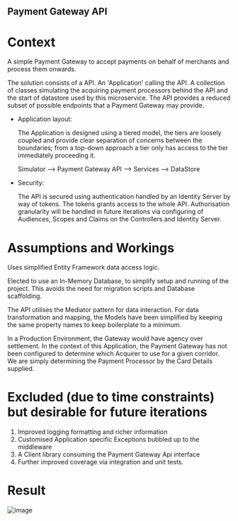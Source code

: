 ## Payment Gateway API

# Context

A simple Payment Gateway to accept payments on behalf of merchants and process them onwards.

The solution consists of a API. An 'Application' calling the API. A collection of classes simulating 
the acquiring payment processors behind the API and the start of datastore used by this microservice. 
The API provides a reduced subset of possible endpoints that a Payment Gateway may provide.

 - Application layout:
	
	The Application is designed using a tiered model, the tiers are loosely coupled and provide clear 
	separation of concerns between the boundaries; from a top-down approach a tier only has access to the 
	tier immediately proceeding it.

	Simulator --> Payment Gateway API --> Services --> DataStore
									 
 - Security:
	
	The API is secured using authentication handled by an Identity Server by way of tokens. The tokens 
	grants access to the whole API. Authorisation granularity will be handled in future iterations via 
	configuring of Audiences, Scopes and Claims on the Controllers and Identity Server.


# Assumptions and Workings 

Uses simplified Entity Framework data access logic.

Elected to use an In-Memory Database, to simplify setup and running of the project. This avoids the 
need for migration scripts and Database scaffolding.

The API utilises the Mediator pattern for data interaction. For data transformation and mapping, the 
Models have been simplified by keeping the same property names to keep boilerplate to a minimum.

In a Production Environment, the Gateway would have agency over settlement. In the context of this 
Application, the Payment Gateway has not been configured to determine which Acquirer to use for a 
given corridor. We are simply determining the Payment Processor by the Card Details supplied.

# Excluded (due to time constraints) but desirable for future iterations

1. Improved logging formatting and richer information
2. Customised Application specific Exceptions bubbled up to the middleware
3. A Client library consuming the Payment Gateway Api interface
4. Further improved coverage via integration and unit tests.

# Result

![image](https://github.com/edmd/payment-gateway/assets/20398469/d8f6f457-acc8-4dd9-9f11-90166dad3a92)
